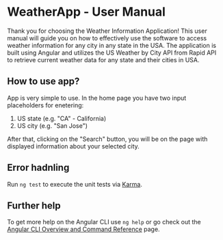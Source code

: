 # WeatherApp - User Manual

Thank you for choosing the Weather Information Application! This user manual will guide you on how to effectively use the software to access weather information for any city in any state in the USA. The application is built using Angular and utilizes the US Weather by City API from Rapid API to retrieve current weather data for any state and their cities in USA.

## How to use app?

App is very simple to use. In the home page you have two input placeholders for enetering:
1. US state (e.g. "CA" - California)
2. US city (e.g. "San Jose")

After that, clicking on the "Search" button, you will be on the page with displayed information about your selected city.

## Error hadnling

Run `ng test` to execute the unit tests via [Karma](https://karma-runner.github.io).


## Further help

To get more help on the Angular CLI use `ng help` or go check out the [Angular CLI Overview and Command Reference](https://angular.io/cli) page.
